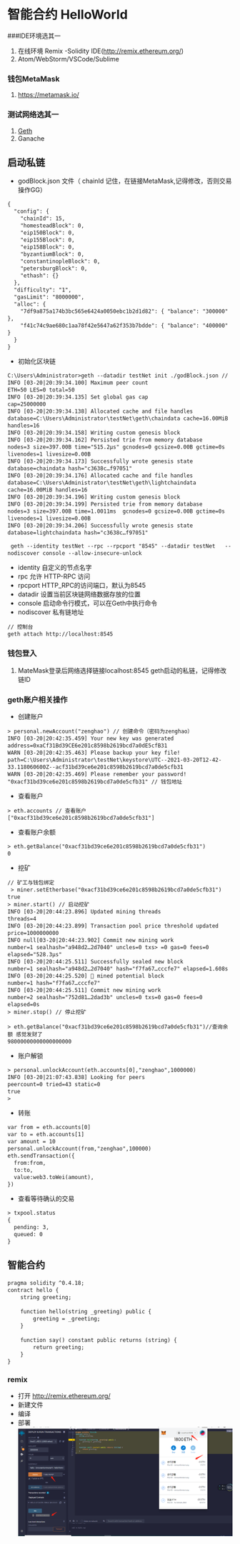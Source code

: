 # 智能合约 HelloWorld

###IDE环境选其一
1. 在线环境 Remix -Solidity IDE(http://remix.ethereum.org/)
2. Atom/WebStorm/VSCode/Sublime
 
### 钱包MetaMask
1. https://metamask.io/

### 测试网络选其一
1. [Geth](https://geth.ethereum.org/docs)
2. Ganache 

## 启动私链
- godBlock.json 文件（
chainId 记住，在链接MetaMask,记得修改，否则交易操作GG）
``` 
{
  "config": {
    "chainId": 15, 
    "homesteadBlock": 0,
    "eip150Block": 0,
    "eip155Block": 0,
    "eip158Block": 0,
    "byzantiumBlock": 0,
    "constantinopleBlock": 0,
    "petersburgBlock": 0,
    "ethash": {}
  },
  "difficulty": "1",
  "gasLimit": "8000000",
  "alloc": {
    "7df9a875a174b3bc565e6424a0050ebc1b2d1d82": { "balance": "300000" },
    "f41c74c9ae680c1aa78f42e5647a62f353b7bdde": { "balance": "400000" }
  }
}

```

- 初始化区块链
``` 
C:\Users\Administrator>geth --datadir testNet init ./godBlock.json // 
INFO [03-20|20:39:34.100] Maximum peer count                       ETH=50 LES=0 total=50
INFO [03-20|20:39:34.135] Set global gas cap                       cap=25000000
INFO [03-20|20:39:34.138] Allocated cache and file handles         database=C:\Users\Administrator\testNet\geth\chaindata cache=16.00MiB handles=16
INFO [03-20|20:39:34.158] Writing custom genesis block
INFO [03-20|20:39:34.162] Persisted trie from memory database      nodes=3 size=397.00B time="515.2µs" gcnodes=0 gcsize=0.00B gctime=0s livenodes=1 livesize=0.00B
INFO [03-20|20:39:34.173] Successfully wrote genesis state         database=chaindata hash="c3638c…f97051"
INFO [03-20|20:39:34.176] Allocated cache and file handles         database=C:\Users\Administrator\testNet\geth\lightchaindata cache=16.00MiB handles=16
INFO [03-20|20:39:34.196] Writing custom genesis block
INFO [03-20|20:39:34.199] Persisted trie from memory database      nodes=3 size=397.00B time=1.0011ms  gcnodes=0 gcsize=0.00B gctime=0s livenodes=1 livesize=0.00B
INFO [03-20|20:39:34.206] Successfully wrote genesis state         database=lightchaindata hash="c3638c…f97051"

```

```
 geth --identity testNet --rpc --rpcport "8545" --datadir testNet   --nodiscover console --allow-insecure-unlock
```
- identity  自定义的节点名字
- rpc   允许 HTTP-RPC 访问
- rpcport   HTTP_RPC的访问端口，默认为8545 
- datadir  设置当前区块链网络数据存放的位置
- console  启动命令行模式，可以在Geth中执行命令
- nodiscover  私有链地址 
``` 
// 控制台
geth attach http://localhost:8545
```


### 钱包登入
1. MateMask登录后网络选择链接localhost:8545 geth启动的私链，记得修改链ID

### geth账户相关操作

- 创建账户
``` 
> personal.newAccount("zenghao") // 创建命令（密码为zenghao）
INFO [03-20|20:42:35.459] Your new key was generated               address=0xaCf31Bd39CE6e201c8598b2619bcd7a0dE5cfB31
WARN [03-20|20:42:35.463] Please backup your key file!             path=C:\Users\Administrator\testNet\keystore\UTC--2021-03-20T12-42-33.118060600Z--acf31bd39ce6e201c8598b2619bcd7a0de5cfb31
WARN [03-20|20:42:35.469] Please remember your password!
"0xacf31bd39ce6e201c8598b2619bcd7a0de5cfb31" // 钱包地址

```
- 查看账户
``` 
> eth.accounts // 查看账户
["0xacf31bd39ce6e201c8598b2619bcd7a0de5cfb31"]

```
- 查看账户余额
``` 
> eth.getBalance("0xacf31bd39ce6e201c8598b2619bcd7a0de5cfb31")
0
```
- 挖矿
``` 
// 矿工与钱包绑定
 > miner.setEtherbase("0xacf31bd39ce6e201c8598b2619bcd7a0de5cfb31")
true
> miner.start() // 启动挖矿
INFO [03-20|20:44:23.896] Updated mining threads                   threads=4
INFO [03-20|20:44:23.899] Transaction pool price threshold updated price=1000000000
INFO null[03-20|20:44:23.902] Commit new mining work
number=1 sealhash="a948d2…2d7040" uncles=0 txs> =0 gas=0 fees=0 elapsed="528.3µs"
INFO [03-20|20:44:25.511] Successfully sealed new block            number=1 sealhash="a948d2…2d7040" hash="f7fa67…cccfe7" elapsed=1.608s
INFO [03-20|20:44:25.520] 🔨 mined potential block                  number=1 hash="f7fa67…cccfe7"
INFO [03-20|20:44:25.511] Commit new mining work                   number=2 sealhash="752d81…2dad3b" uncles=0 txs=0 gas=0 fees=0 elapsed=0s
> miner.stop() // 停止挖矿

> eth.getBalance("0xacf31bd39ce6e201c8598b2619bcd7a0de5cfb31")//查询余额 感觉发财了
98000000000000000000
```
- 账户解锁
``` 
> personal.unlockAccount(eth.accounts[0],"zenghao",1000000)
INFO [03-20|21:07:43.838] Looking for peers                        peercount=0 tried=43 static=0
true
>

```

- 转账
``` 
var from = eth.accounts[0]
var to = eth.accounts[1]
var amount = 10
personal.unlockAccount(from,"zenghao",100000)   
eth.sendTransaction({
  from:from,
  to:to,
  value:web3.toWei(amount),
})

```

- 查看等待确认的交易
``` 
> txpool.status
{
  pending: 3,
  queued: 0
}

```

## 智能合约
``` 
pragma solidity ^0.4.18;
contract hello {
    string greeting;
    
    function hello(string _greeting) public {
        greeting = _greeting;
    }

    function say() constant public returns (string) {
        return greeting;
    }
}

```
### remix 
- 打开 http://remix.ethereum.org/
- 新建文件
- 编译
- 部署
  ![](../../public/qkl/hw.png)